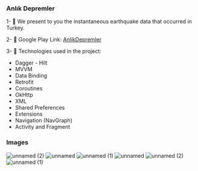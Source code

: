 <h3 align="left">Anlık Depremler</h3>

1- 🌱 We present to you the instantaneous earthquake data that occurred in Turkey.
  
2- 🔭 Google Play Link: [AnlikDepremler](https://play.google.com/store/apps/details?id=com.ferdidrgn.anlikdepremler)

3- 💬 Technologies used in the project:

<ul>
  <li>Dagger - Hilt</li>
  <li>MVVM</li>
  <li>Data Binding</li>
  <li>Retrofit</li>
  <li>Coroutines</li>
  <li>OkHttp</li>
  <li>XML</li>
  <li>Shared Preferences</li>
  <li>Extensions</li>
  <li>Navigation (NavGraph)</li>
  <li>Activity and Fragment</li>
</ul>

### Images
![unnamed (2)](https://github.com/ferdidrgn/AnlikDepremler/assets/65498175/72ac8e62-cbab-423b-a115-918c53163071)
![unnamed](https://github.com/ferdidrgn/AnlikDepremler/assets/65498175/10cc154a-1781-4766-b126-e28ef023c852)
![unnamed (1)](https://github.com/ferdidrgn/AnlikDepremler/assets/65498175/4ce406e7-e001-4886-9162-b5550b7cd06b)
![unnamed](https://github.com/ferdidrgn/AnlikDepremler/assets/65498175/291c15fc-182d-452e-97ca-0fc8c4460871)
![unnamed (2)](https://github.com/ferdidrgn/AnlikDepremler/assets/65498175/80a343b6-0b50-4743-923c-74b035f32ea7)
![unnamed (1)](https://github.com/ferdidrgn/AnlikDepremler/assets/65498175/92f66238-481c-4213-8f3d-aed411c95b95)
